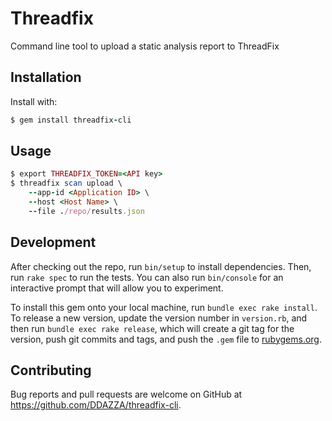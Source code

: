 # Threadfix
Command line tool to upload a static analysis report to ThreadFix

## Installation

Install with:

```ruby
$ gem install threadfix-cli
```

## Usage

```ruby
$ export THREADFIX_TOKEN=<API key>
$ threadfix scan upload \
    --app-id <Application ID> \
    --host <Host Name> \
    --file ./repo/results.json
```

## Development

After checking out the repo, run `bin/setup` to install dependencies. Then, run `rake spec` to run the tests. You can also run `bin/console` for an interactive prompt that will allow you to experiment.

To install this gem onto your local machine, run `bundle exec rake install`. To release a new version, update the version number in `version.rb`, and then run `bundle exec rake release`, which will create a git tag for the version, push git commits and tags, and push the `.gem` file to [rubygems.org](https://rubygems.org).

## Contributing

Bug reports and pull requests are welcome on GitHub at https://github.com/DDAZZA/threadfix-cli.
